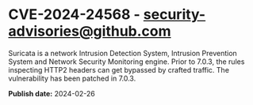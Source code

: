 # CVE-2024-24568 - security-advisories@github.com

Suricata is a network Intrusion Detection System, Intrusion Prevention System and Network Security Monitoring engine.  Prior to 7.0.3, the rules inspecting HTTP2 headers can get bypassed by crafted traffic. The vulnerability has been patched in 7.0.3.

**Publish date:** 2024-02-26
